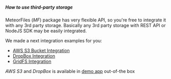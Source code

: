 ##### How to use third-party storage

MeteorFiles (*MF*) package has very flexible API, so you're free to integrate it with any 3rd party storage. Basically any 3rd party storage with REST API or NodeJS SDK may be easily integrated.

We made a next integration examples for you:
 - [AWS S3 Bucket Integration](https://github.com/VeliovGroup/Meteor-Files/wiki/AWS-S3-Integration)
 - [DropBox Integration](https://github.com/VeliovGroup/Meteor-Files/wiki/DropBox-Integration)
 - [GridFS Integration](https://github.com/VeliovGroup/Meteor-Files/wiki/GridFS-Integration)

*AWS S3* and *DropBox* is available in [demo app](https://github.com/VeliovGroup/Meteor-Files/tree/master/demo) out-of-the box